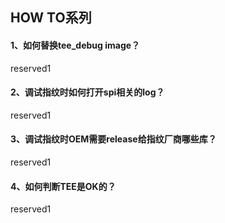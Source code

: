 ## HOW TO系列

#### 1、如何替换tee_debug image？

reserved1

#### 2、调试指纹时如何打开spi相关的log？

reserved1

#### 3、调试指纹时OEM需要release给指纹厂商哪些库？

reserved1

#### 4、如何判断TEE是OK的？

reserved1